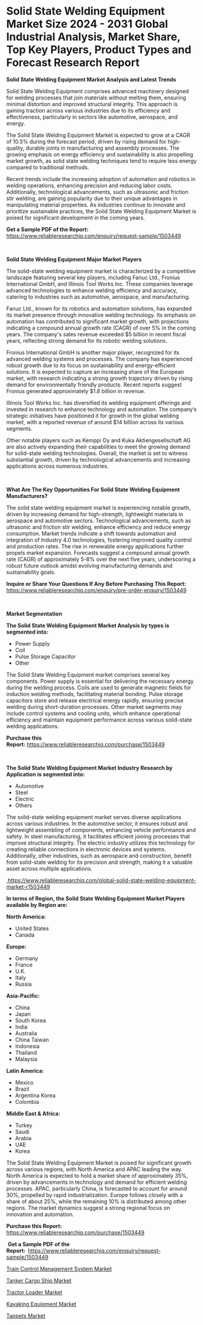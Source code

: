 <p><h1>Solid State Welding Equipment Market Size 2024 - 2031 Global Industrial Analysis, Market Share, Top Key Players, Product Types and Forecast Research Report</h1></p><p><strong>Solid State Welding Equipment Market Analysis and Latest Trends</strong></p>
<p><p>Solid State Welding Equipment comprises advanced machinery designed for welding processes that join materials without melting them, ensuring minimal distortion and improved structural integrity. This approach is gaining traction across various industries due to its efficiency and effectiveness, particularly in sectors like automotive, aerospace, and energy.</p><p>The Solid State Welding Equipment Market is expected to grow at a CAGR of 10.5% during the forecast period, driven by rising demand for high-quality, durable joints in manufacturing and assembly processes. The growing emphasis on energy efficiency and sustainability is also propelling market growth, as solid state welding techniques tend to require less energy compared to traditional methods.</p><p>Recent trends include the increasing adoption of automation and robotics in welding operations, enhancing precision and reducing labor costs. Additionally, technological advancements, such as ultrasonic and friction stir welding, are gaining popularity due to their unique advantages in manipulating material properties. As industries continue to innovate and prioritize sustainable practices, the Solid State Welding Equipment Market is poised for significant development in the coming years.</p></p>
<p><strong>Get a Sample PDF of the Report:&nbsp;</strong> <a href="https://www.reliableresearchiq.com/enquiry/request-sample/1503449?utm_campaign=1119&utm_medium=2&utm_source=Github&utm_content=ia&utm_term=08122024&utm_id=solid-state-welding-equipment">https://www.reliableresearchiq.com/enquiry/request-sample/1503449</a></p>
<p>&nbsp;</p>
<p><strong>Solid State Welding Equipment Major Market Players</strong></p>
<p><p>The solid-state welding equipment market is characterized by a competitive landscape featuring several key players, including Fanuc Ltd., Fronius International GmbH, and Illinois Tool Works Inc. These companies leverage advanced technologies to enhance welding efficiency and accuracy, catering to industries such as automotive, aerospace, and manufacturing.</p><p>Fanuc Ltd., known for its robotics and automation solutions, has expanded its market presence through innovative welding technology. Its emphasis on automation has contributed to significant market growth, with projections indicating a compound annual growth rate (CAGR) of over 5% in the coming years. The company's sales revenue exceeded $5 billion in recent fiscal years, reflecting strong demand for its robotic welding solutions.</p><p>Fronius International GmbH is another major player, recognized for its advanced welding systems and processes. The company has experienced robust growth due to its focus on sustainability and energy-efficient solutions. It is expected to capture an increasing share of the European market, with research indicating a strong growth trajectory driven by rising demand for environmentally friendly products. Recent reports suggest Fronius generated approximately $1.8 billion in revenue.</p><p>Illinois Tool Works Inc. has diversified its welding equipment offerings and invested in research to enhance technology and automation. The company’s strategic initiatives have positioned it for growth in the global welding market, with a reported revenue of around $14 billion across its various segments.</p><p>Other notable players such as Kemppi Oy and Kuka Aktiengesellschaft AG are also actively expanding their capabilities to meet the growing demand for solid-state welding technologies. Overall, the market is set to witness substantial growth, driven by technological advancements and increasing applications across numerous industries.</p></p>
<p>&nbsp;</p>
<p><strong>What Are The Key Opportunities For Solid State Welding Equipment Manufacturers?</strong></p>
<p><p>The solid state welding equipment market is experiencing notable growth, driven by increasing demand for high-strength, lightweight materials in aerospace and automotive sectors. Technological advancements, such as ultrasonic and friction stir welding, enhance efficiency and reduce energy consumption. Market trends indicate a shift towards automation and integration of Industry 4.0 technologies, fostering improved quality control and production rates. The rise in renewable energy applications further propels market expansion. Forecasts suggest a compound annual growth rate (CAGR) of approximately 5-8% over the next five years, underscoring a robust future outlook amidst evolving manufacturing demands and sustainability goals.</p></p>
<p><strong>Inquire or Share Your Questions If Any Before Purchasing This Report:</strong> <a href="https://www.reliableresearchiq.com/enquiry/pre-order-enquiry/1503449?utm_campaign=1119&utm_medium=2&utm_source=Github&utm_content=ia&utm_term=08122024&utm_id=solid-state-welding-equipment">https://www.reliableresearchiq.com/enquiry/pre-order-enquiry/1503449</a></p>
<p>&nbsp;</p>
<p><strong>Market Segmentation</strong></p>
<p><strong>The Solid State Welding Equipment Market Analysis by types is segmented into:</strong></p>
<p><ul><li>Power Supply</li><li>Coil</li><li>Pulse Storage Capacitor</li><li>Other</li></ul></p>
<p><p>The Solid State Welding Equipment market comprises several key components. Power supply is essential for delivering the necessary energy during the welding process. Coils are used to generate magnetic fields for induction welding methods, facilitating material bonding. Pulse storage capacitors store and release electrical energy rapidly, ensuring precise welding during short-duration processes. Other market segments may include control systems and cooling units, which enhance operational efficiency and maintain equipment performance across various solid-state welding applications.</p></p>
<p><strong>Purchase this Report:&nbsp;</strong><a href="https://www.reliableresearchiq.com/purchase/1503449?utm_campaign=1119&utm_medium=2&utm_source=Github&utm_content=ia&utm_term=08122024&utm_id=solid-state-welding-equipment">https://www.reliableresearchiq.com/purchase/1503449</a></p>
<p>&nbsp;</p>
<p><strong>The Solid State Welding Equipment Market Industry Research by Application is segmented into:</strong></p>
<p><ul><li>Automotive</li><li>Steel</li><li>Electric</li><li>Others</li></ul></p>
<p><p>The solid-state welding equipment market serves diverse applications across various industries. In the automotive sector, it ensures robust and lightweight assembling of components, enhancing vehicle performance and safety. In steel manufacturing, it facilitates efficient joining processes that improve structural integrity. The electric industry utilizes this technology for creating reliable connections in electronic devices and systems. Additionally, other industries, such as aerospace and construction, benefit from solid-state welding for its precision and strength, making it a valuable asset across multiple applications.</p></p>
<p><a href="https://www.reliableresearchiq.com/global-solid-state-welding-equipment-market-r1503449?utm_campaign=1119&utm_medium=2&utm_source=Github&utm_content=ia&utm_term=08122024&utm_id=solid-state-welding-equipment">&nbsp;https://www.reliableresearchiq.com/global-solid-state-welding-equipment-market-r1503449</a></p>
<p><strong>In terms of Region, the Solid State Welding Equipment Market Players available by Region are:</strong></p>
<p>
    <p> <strong> North America: </strong>
        <ul>
            <li>United States</li>
            <li>Canada</li>
        </ul>
        </p> 
    <p> <strong> Europe: </strong>
        <ul>
            <li>Germany</li>
            <li>France</li>
            <li>U.K.</li>
            <li>Italy</li>
            <li>Russia</li>
        </ul>
        </p> 
    <p> <strong> Asia-Pacific: </strong>
        <ul>
            <li>China</li>
            <li>Japan</li>
            <li>South Korea</li>
            <li>India</li>
            <li>Australia</li>
            <li>China Taiwan</li>
            <li>Indonesia</li>
            <li>Thailand</li>
            <li>Malaysia</li>
        </ul>
        </p> 
    <p> <strong> Latin America: </strong>
        <ul>
            <li>Mexico</li>
            <li>Brazil</li>
            <li>Argentina Korea</li>
            <li>Colombia</li>
        </ul>
        </p> 
    <p> <strong> Middle East & Africa: </strong>
        <ul>
            <li>Turkey</li>
            <li>Saudi</li>
            <li>Arabia</li>
            <li>UAE</li>
            <li>Korea</li>
        </ul>
    </p>
    </p>
<p><p>The Solid State Welding Equipment Market is poised for significant growth across various regions, with North America and APAC leading the way. North America is expected to hold a market share of approximately 35%, driven by advancements in technology and demand for efficient welding processes. APAC, particularly China, is forecasted to account for around 30%, propelled by rapid industrialization. Europe follows closely with a share of about 25%, while the remaining 10% is distributed among other regions. The market dynamics suggest a strong regional focus on innovation and automation.</p></p>
<p><strong>Purchase this Report: </strong><a href="https://www.reliableresearchiq.com/purchase/1503449?utm_campaign=1119&utm_medium=2&utm_source=Github&utm_content=ia&utm_term=08122024&utm_id=solid-state-welding-equipment">https://www.reliableresearchiq.com/purchase/1503449</a></p>
<p>&nbsp;<strong>Get a Sample PDF of the Report:&nbsp;&nbsp;</strong><a href="https://www.reliableresearchiq.com/enquiry/request-sample/1503449?utm_campaign=1119&utm_medium=2&utm_source=Github&utm_content=ia&utm_term=08122024&utm_id=solid-state-welding-equipment">https://www.reliableresearchiq.com/enquiry/request-sample/1503449</a></p>
<p><strong></strong></p>
<p><p><a href="https://www.linkedin.com/pulse/t-insight-dial-ziosf?utm_campaign=1119&utm_medium=2&utm_source=Github&utm_content=ia&utm_term=08122024&utm_id=solid-state-welding-equipment">Train Control Management System Market</a></p><p><a href="https://www.linkedin.com/pulse/t-insight-dial-ziosf?utm_campaign=1119&utm_medium=2&utm_source=Github&utm_content=ia&utm_term=08122024&utm_id=solid-state-welding-equipment">Tanker Cargo Ship Market</a></p><p><a href="https://www.linkedin.com/pulse/t-insight-dial-ziosf?utm_campaign=1119&utm_medium=2&utm_source=Github&utm_content=ia&utm_term=08122024&utm_id=solid-state-welding-equipment">Tractor Loader Market</a></p><p><a href="https://www.linkedin.com/pulse/the-hashub-gdiff?utm_campaign=1119&utm_medium=2&utm_source=Github&utm_content=ia&utm_term=08122024&utm_id=solid-state-welding-equipment">Kayaking Equipment Market</a></p><p><a href="https://www.linkedin.com/pulse/t-insight-dial-ziosf?utm_campaign=1119&utm_medium=2&utm_source=Github&utm_content=ia&utm_term=08122024&utm_id=solid-state-welding-equipment">Tappets Market</a></p></p>